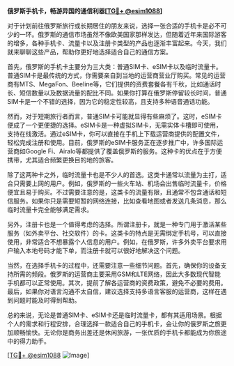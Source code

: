 **俄罗斯手机卡，畅游异国的通信利器[[TG💪+ @esim1088](https://t.me/s/esim1088)]**

对于计划前往俄罗斯旅行或长期居住的朋友来说，选择一张合适的手机卡是必不可少的一环。俄罗斯的通信市场虽然不像欧美国家那样发达，但随着近年来国际游客的增多，各种手机卡、流量卡以及注册卡类型的产品也逐渐丰富起来。今天，我们就来聊聊这些产品，帮助你更好地选择适合自己的通信方案。

首先，俄罗斯的手机卡主要分为三大类：普通SIM卡、eSIM卡以及临时流量卡。普通SIM卡是最传统的方式，你需要亲自到当地的运营商营业厅购买。常见的运营商有MTS、MegaFon、Beeline等，它们提供的资费套餐各有千秋，比如通话时长、短信数量以及数据流量的配比不同。如果你打算在俄罗斯停留较长时间，普通SIM卡是一个不错的选择，因为它的稳定性较高，且支持多种语音通话功能。

然而，对于短期旅行者而言，普通SIM卡可能就显得有些麻烦了。这时，eSIM卡便成了一个更便捷的选择。eSIM卡是一种虚拟SIM卡，无需实体卡槽即可使用，支持在线激活。通过eSIM卡，你可以直接在手机上下载运营商提供的配置文件，轻松完成注册和使用。目前，俄罗斯的eSIM卡服务正在逐步推广中，许多国际运营商如Google Fi、Airalo等都提供了覆盖俄罗斯的服务。这种卡的优点在于方便携带，尤其适合频繁更换目的地的旅客。

除了这两种卡之外，临时流量卡也是不少人的首选。这类卡通常以流量为主打，适合只需要上网的用户。例如，俄罗斯的一些火车站、机场会出售临时流量卡，价格便宜且易于购买。不过需要注意的是，这类卡的流量有限，且通常不包含通话和短信服务。如果你只是需要短暂的网络连接，比如查看地图或者发送几条消息，那么临时流量卡完全能够满足需求。

另外，注册卡也是一个值得考虑的选择。所谓注册卡，就是一种专门用于激活某些服务（如外卖平台、社交软件）的卡。这类卡的特点是无需绑定手机号，可以直接使用，非常适合不想暴露个人信息的用户。例如，在俄罗斯，许多外卖平台要求用户输入本地号码才能下单，而注册卡就可以很好地解决这个问题。

当然，在选择手机卡的过程中，还需要注意一些细节问题。首先，确保你的设备支持所需的频段。俄罗斯的运营商主要采用GSM和LTE网络，因此大多数现代智能手机都可以正常使用。其次，提前了解各运营商的资费政策，避免不必要的费用。最后，如果你对语言沟通不太自信，建议选择支持多语言客服的运营商，这样在遇到问题时能及时得到帮助。

总的来说，无论是普通SIM卡、eSIM卡还是临时流量卡，都有其适用场景。根据个人的需求和行程安排，合理选择一款适合自己的手机卡，会让你的俄罗斯之旅更加顺畅愉快。无论你是商务出差还是休闲旅游，一张优质的手机卡都能成为你旅途中的得力助手。

[[TG💪+ @esim1088](https://t.me/s/esim1088) ![Image](https://i.postimg.cc/4NQfJmqS/Snipaste-2025-05-13-00-14-12.png)]